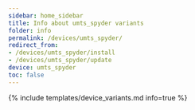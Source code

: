 ```yaml
---
sidebar: home_sidebar
title: Info about umts_spyder variants
folder: info
permalink: /devices/umts_spyder/
redirect_from:
- /devices/umts_spyder/install
- /devices/umts_spyder/update
device: umts_spyder
toc: false
---
```

{% include templates/device_variants.md info=true %}
